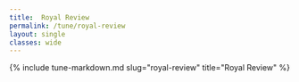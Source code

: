 ```yaml
---
title:  Royal Review
permalink: /tune/royal-review
layout: single
classes: wide
---
```

{% include tune-markdown.md slug="royal-review" title="Royal Review" %}
